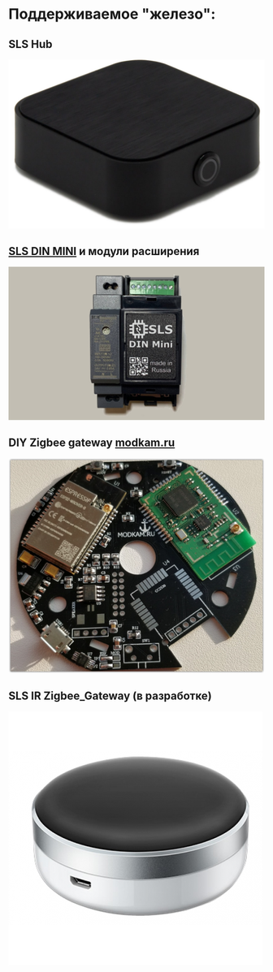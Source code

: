 # Поддерживаемое "железо":

## SLS Hub

![SLSETH](/img/gw-eth.jpg)

## [SLS DIN MINI](/devices/din_mini_base_rus) и модули расширения

![SLSDIN](/img/slsmini.jpg)

## DIY Zigbee gateway [modkam.ru](https://modkam.ru/2021/09/21/plata-s-cc2652p-dlja-xiaomi-shljuza/)

![modkam](/img/Mi_Gateway_Shield12.jpg)

## SLS IR Zigbee_Gateway (в разработке)

![SLSIR](/img/gw1-500x500.png)
